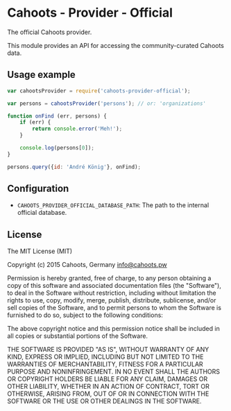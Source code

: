 # Cahoots - Provider - Official

The official Cahoots provider.

This module provides an API for accessing the community-curated Cahoots data.

## Usage example

```js
var cahootsProvider = require('cahoots-provider-official');

var persons = cahootsProvider('persons'); // or: 'organizations'

function onFind (err, persons) {
	if (err) {
		return console.error('Meh!');
	}

	console.log(persons[0]);
}

persons.query({id: 'André König'}, onFind);
```

## Configuration

  * `CAHOOTS_PROVIDER_OFFICIAL_DATABASE_PATH`: The path to the internal official database.

## License

The MIT License (MIT)

Copyright (c) 2015 Cahoots, Germany <info@cahoots.pw>

Permission is hereby granted, free of charge, to any person obtaining a copy
of this software and associated documentation files (the "Software"), to deal
in the Software without restriction, including without limitation the rights
to use, copy, modify, merge, publish, distribute, sublicense, and/or sell
copies of the Software, and to permit persons to whom the Software is
furnished to do so, subject to the following conditions:

The above copyright notice and this permission notice shall be included in
all copies or substantial portions of the Software.

THE SOFTWARE IS PROVIDED "AS IS", WITHOUT WARRANTY OF ANY KIND, EXPRESS OR
IMPLIED, INCLUDING BUT NOT LIMITED TO THE WARRANTIES OF MERCHANTABILITY,
FITNESS FOR A PARTICULAR PURPOSE AND NONINFRINGEMENT. IN NO EVENT SHALL THE
AUTHORS OR COPYRIGHT HOLDERS BE LIABLE FOR ANY CLAIM, DAMAGES OR OTHER
LIABILITY, WHETHER IN AN ACTION OF CONTRACT, TORT OR OTHERWISE, ARISING FROM,
OUT OF OR IN CONNECTION WITH THE SOFTWARE OR THE USE OR OTHER DEALINGS IN
THE SOFTWARE.
